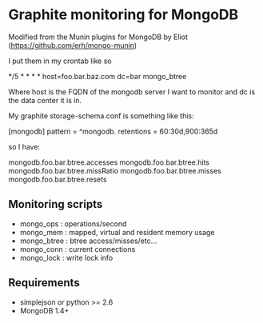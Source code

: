 
Graphite monitoring for MongoDB
============

Modified from the Munin plugins for MongoDB by Eliot (https://github.com/erh/mongo-munin)

I put them in my crontab like so

*/5 * * * * host=foo.bar.baz.com dc=bar mongo_btree

Where host is the FQDN of the mongodb server I want to monitor and dc is the data center
it is in.

My graphite storage-schema.conf is something like this:

[mongodb]
pattern = ^mongodb\.
retentions = 60:30d,900:365d


so I have:

mongodb.foo.bar.btree.accesses
mongodb.foo.bar.btree.hits
mongodb.foo.bar.btree.missRatio
mongodb.foo.bar.btree.misses
mongodb.foo.bar.btree.resets



Monitoring scripts
----------
* mongo_ops   : operations/second
* mongo_mem   : mapped, virtual and resident memory usage
* mongo_btree : btree access/misses/etc...
* mongo_conn  : current connections
* mongo_lock  : write lock info  

Requirements
-----------
* simplejson or python >= 2.6
* MongoDB 1.4+ 



